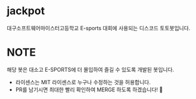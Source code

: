 # jackpot

대구소프트웨어마이스터고등학교 E-sports 대회에 사용되는 디스코드 
토토봇입니다.

# NOTE

해당 봇은 대소고 E-SPORTS에 더 몰입하여 즐길 수 있도록 개발된 봇입니다.
* 라이센스는 MIT 라이센스로 누구나 수정하는 것을 허용합니다.
* PR를 남기시면 최대한 빨리 확인하여 MERGE 하도록 하겠습니다! :tada:
